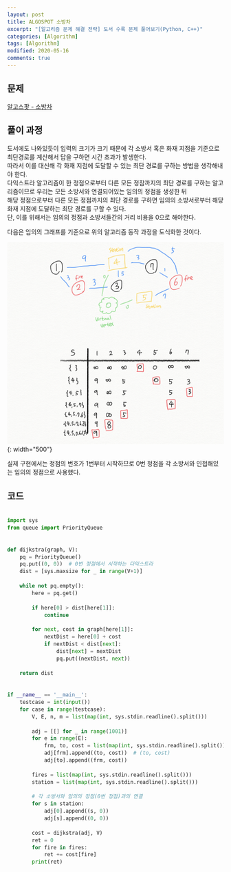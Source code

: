 ```yaml
---
layout: post
title: ALGOSPOT 소방차
excerpt: "[알고리즘 문제 해결 전략] 도서 수록 문제 풀어보기(Python, C++)"
categories: [Algorithm]
tags: [Algorithm]
modified: 2020-05-16
comments: true
---
```


## 문제
[알고스팟 - 소방차](https://algospot.com/judge/problem/read/FIRETRUCKS)


## 풀이 과정
도서에도 나와있듯이 입력의 크기가 크기 때문에 각 소방서 혹은 화재 지점을 기준으로 최단경로를 계산해서 답을 구하면 시간 초과가 발생한다. <br>
따라서 이를 대신해 각 화재 지점에 도달할 수 있는 최단 경로를 구하는 방법을 생각해내야 한다. <br>
다익스트라 알고리즘이 한 정점으로부터 다른 모든 정잠까지의 최단 경로를 구하는 알고리즘이므로 우리는 모든 소방서와 연결되어있는 임의의 정점을 생성한 뒤 <br>
해당 정점으로부터 다른 모든 정점까지의 최단 경로를 구하면 임의의 소방서로부터 해당 화재 지점에 도달하는 최단 경로를 구할 수 있다. <br>
단, 이를 위해서는 임의의 정점과 소방서들간의 거리 비용을 0으로 해야한다. <br>

다음은 임의의 그래프를 기준으로 위의 알고리즘 동작 과정을 도식화한 것이다.

![이미지](/img/apss/firetrucks.png){: width="500"}

실제 구현에서는 정점의 번호가 1번부터 시작하므로 0번 정점을 각 소방서와 인접해있는 임의의 정점으로 사용했다. <br>

## 코드

~~~ python

import sys
from queue import PriorityQueue


def dijkstra(graph, V):
    pq = PriorityQueue()
    pq.put((0, 0))  # 0번 정점에서 시작하는 다익스트라
    dist = [sys.maxsize for _ in range(V+1)]

    while not pq.empty():
        here = pq.get()

        if here[0] > dist[here[1]]:
            continue

        for next, cost in graph[here[1]]:
            nextDist = here[0] + cost
            if nextDist < dist[next]:
                dist[next] = nextDist
                pq.put((nextDist, next))

    return dist


if __name__ == '__main__':
    testcase = int(input())
    for case in range(testcase):
        V, E, n, m = list(map(int, sys.stdin.readline().split()))

        adj = [[] for _ in range(1001)]
        for e in range(E):
            frm, to, cost = list(map(int, sys.stdin.readline().split()))
            adj[frm].append((to, cost))  # (to, cost)
            adj[to].append((frm, cost))

        fires = list(map(int, sys.stdin.readline().split()))
        station = list(map(int, sys.stdin.readline().split()))

        # 각 소방서와 임의의 정점(0번 정점)과의 연결
        for s in station:
            adj[0].append((s, 0))
            adj[s].append((0, 0))

        cost = dijkstra(adj, V)
        ret = 0
        for fire in fires:
            ret += cost[fire]
        print(ret)

~~~


